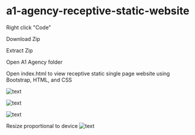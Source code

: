 # a1-agency-receptive-static-website

Right click "Code"

Download Zip

Extract Zip

Open A1 Agency folder

Open index.html to view receptive static single page website using Bootstrap, HTML, and CSS

![text](https://i.imgur.com/2zY1Rcd.png)

![text](https://i.imgur.com/huD9LQ1.png)

![text](https://i.imgur.com/k5DcRpj.png)

Resize proportional to device
![text](https://i.imgur.com/JbRIqYl.png)
